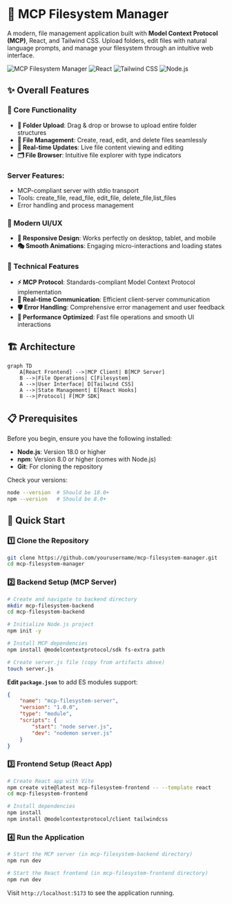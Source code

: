 # 🚀 MCP Filesystem Manager

A modern, file management application built with **Model Context Protocol (MCP)**, React, and Tailwind CSS. Upload folders, edit files with natural language prompts, and manage your filesystem through an intuitive web interface.

![MCP Filesystem Manager](https://img.shields.io/badge/MCP-Filesystem%20Manager-blue?style=for-the-badge&logo=react)
![React](https://img.shields.io/badge/React-18.2.0-61DAFB?style=for-the-badge&logo=react)
![Tailwind CSS](https://img.shields.io/badge/Tailwind%20CSS-3.4.4-38B2AC?style=for-the-badge&logo=tailwind-css)
![Node.js](https://img.shields.io/badge/Node.js-18+-339933?style=for-the-badge&logo=node.js)

## ✨ Overall Features

### 🎯 Core Functionality
- **📁 Folder Upload**: Drag & drop or browse to upload entire folder structures
- **📝 File Management**: Create, read, edit, and delete files seamlessly
- **🔄 Real-time Updates**: Live file content viewing and editing
- **🗂️ File Browser**: Intuitive file explorer with type indicators

### Server Features:

- MCP-compliant server with stdio transport
- Tools: create_file, read_file, edit_file, delete_file,list_files
- Error handling and process management

### 🎨 Modern UI/UX
- **📱 Responsive Design**: Works perfectly on desktop, tablet, and mobile
- **🎭 Smooth Animations**: Engaging micro-interactions and loading states

### 🔧 Technical Features
- **⚡ MCP Protocol**: Standards-compliant Model Context Protocol implementation
- **🔌 Real-time Communication**: Efficient client-server communication
- **🛡️ Error Handling**: Comprehensive error management and user feedback
- **🚀 Performance Optimized**: Fast file operations and smooth UI interactions

## 🏗️ Architecture

```mermaid
graph TD
    A[React Frontend] -->|MCP Client| B[MCP Server]
    B -->|File Operations| C[Filesystem]
    A -->|User Interface| D[Tailwind CSS]
    A -->|State Management| E[React Hooks]
    B -->|Protocol| F[MCP SDK]
```

## 📋 Prerequisites

Before you begin, ensure you have the following installed:

- **Node.js**: Version 18.0 or higher
- **npm**: Version 8.0 or higher (comes with Node.js)
- **Git**: For cloning the repository

Check your versions:
```bash
node --version  # Should be 18.0+
npm --version   # Should be 8.0+
```

## 🚀 Quick Start

### 1️⃣ Clone the Repository
```bash
git clone https://github.com/yourusername/mcp-filesystem-manager.git
cd mcp-filesystem-manager
```

### 2️⃣ Backend Setup (MCP Server)

```bash
# Create and navigate to backend directory
mkdir mcp-filesystem-backend
cd mcp-filesystem-backend

# Initialize Node.js project
npm init -y

# Install MCP dependencies
npm install @modelcontextprotocol/sdk fs-extra path

# Create server.js file (copy from artifacts above)
touch server.js
```

**Edit `package.json`** to add ES modules support:
```json
{
    "name": "mcp-filesystem-server",
    "version": "1.0.0",
    "type": "module",
    "scripts": {
        "start": "node server.js",
        "dev": "nodemon server.js"
    }
}
```

### 3️⃣ Frontend Setup (React App)

```bash 
# Create React app with Vite
npm create vite@latest mcp-filesystem-frontend -- --template react
cd mcp-filesystem-frontend

# Install dependencies
npm install
npm install @modelcontextprotocol/client tailwindcss
```

### 4️⃣ Run the Application

```bash
# Start the MCP server (in mcp-filesystem-backend directory)
npm run dev

# Start the React frontend (in mcp-filesystem-frontend directory)
npm run dev
```

Visit `http://localhost:5173` to see the application running.
